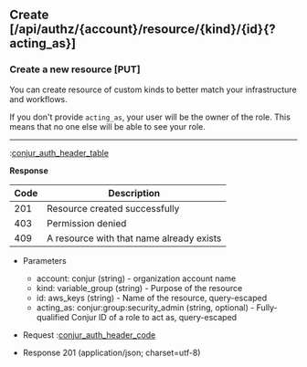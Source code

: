 ## Create [/api/authz/{account}/resource/{kind}/{id}{?acting_as}]

### Create a new resource [PUT]

You can create resource of custom kinds to better match your infrastructure and workflows.

If you don't provide `acting_as`, your user will be the owner of the role.
This means that no one else will be able to see your role.

---

:[conjur_auth_header_table](partials/conjur_auth_header_table.md)

**Response**

|Code|Description|
|----|-----------|
|201|Resource created successfully|
|403|Permission denied|
|409|A resource with that name already exists|

+ Parameters
    + account: conjur (string) - organization account name
    + kind: variable_group (string) - Purpose of the resource
    + id: aws_keys (string) - Name of the resource, query-escaped
    + acting_as: conjur:group:security_admin (string, optional) - Fully-qualified Conjur ID of a role to act as, query-escaped

+ Request
    :[conjur_auth_header_code](partials/conjur_auth_header_code.md)

+ Response 201 (application/json; charset=utf-8)
